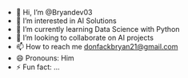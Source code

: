 - 👋 Hi, I’m @Bryandev03
- 👀 I’m interested in AI Solutions
- 🌱 I’m currently learning Data Science with Python
- 💞️ I’m looking to collaborate on AI projects
- 📫 How to reach me donfackbryan21@gmail.com
- 😄 Pronouns: Him
- ⚡ Fun fact: ...

<!---
Bryandev03/Bryandev03 is a ✨ special ✨ repository because its `README.md` (this file) appears on your GitHub profile.
You can click the Preview link to take a look at your changes.
--->
